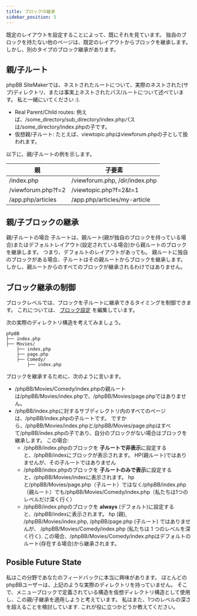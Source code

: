 ```yaml
---
title: ブロックの継承
sidebar_position: 5
---
```


既定のレイアウトを設定することによって、既にそれを見ています。 独自のブロックを持たない他のページは、既定のレイアウトからブロックを継承します。 しかし、別のタイプのブロック継承があります。

## 親/子ルート
phpBB SiteMakerでは、ネストされたルートについて、実際のネストされた(サブ)ディレクトリ、または事実上ネストされたパス/ルートについて述べています。 私と一緒にいてください :).
* Real Parent/Child routes: 例えば、/some_directory/sub_directory/index.phpパスは/some_directory/index.phpの子です。
* 仮想親/子ルート: たとえば、viewtopic.phpはviewforum.phpの子として扱われます。

以下に、親/子ルートの例を示します。

| 親                  | 子要素                            |
| ------------------ | ------------------------------ |
| /index.php         | /viewforum.php, /dir/index.php |
| /viewforum.php?f=2 | /viewtopic.php?f=2&t=1         |
| /app.php/articles  | /app.php/articles/my-article   |

## 親/子ブロックの継承
親/子ルートの場合 子ルートは、親ルート(親が独自のブロックを持っている場合)またはデフォルトレイアウト(設定されている場合)から親ルートのブロックを継承します。 つまり、デフォルトのレイアウトがあっても。 親ルートに独自のブロックがある場合、子ルートはその親ルートからブロックを継承します。 しかし、親ルートからのすべてのブロックが継承されるわけではありません。

## ブロック継承の制御
ブロックレベルでは、ブロックを子ルートに継承できるタイミングを制御できます。 これについては、 [ブロック設定](/docs/user/blocks/managing-blocks#editing-block-settings) を編集しています。

次の実際のディレクトリ構造を考えてみましょう。
```text
phpBB
├── index.php
├── Movies/
    ├── index.php
    ├── page.php
    ├── Comedy/
        ├── index.php
```

ブロックを継承するために、次のように言います。
* /phpBB/Movies/Comedy/index.phpの親ルートは/phpBB/Movies/index.phpで、/phpBB/Movies/page.phpではありません。
* /phpBB/index.phpに対するサブディレクトリ内のすべてのページは、/phpBB/index.phpの子ルートです。 ですから、/phpBB/Movies/index.phpと/phpBB/Movies/page.phpはすべて/phpBB/index.phpの子であり、自分のブロックがない場合はブロックを継承します。 この場合:
    * /phpBB/index.phpのブロックを **子ルートで非表示**に設定すると、/phpBB/indexにブロックが表示されます。 HP(親ルート)ではありませんが、その子ルートではありません
    * /phpBB/index.phpのブロックを **子ルートのみで表示**に設定すると、/phpBB/Movies/indexに表示されます。 hpと/phpBB/Movies/page.php（子ルート）ではなく/phpBB/index.php（親ルート）でも/phpBB/Movies/Comedy/index.php（私たちは1つのレベルだけ深く行く）
    * /phpBB/index.phpのブロックを **always** (デフォルト)に設定すると、/phpBB/indexに表示されます。 hp (親), /phpBB/Movies/index.php, /phpBB/page.php (子ルート) ではありませんが、 /phpBB/Movies/Comedy/index.php (私たちは 1 つのレベルを深く行く). この場合、/phpBB/Movies/Comedy/index.phpはデフォルトのルート(存在する場合)から継承されます。

## Posible Future State
私はこの分野であなたのフィードバックに本当に興味があります。 ほとんどのphpBBユーザーは、上記のような実際のディレクトリを持っていません。 そこで、メニューブロックで定義されている構造を仮想ディレクトリ構造として使用し、この親/子継承を適用しようと考えています。 私はまた、1つのレベルの深さを超えることを検討しています. これが役に立つかどうか教えてください。